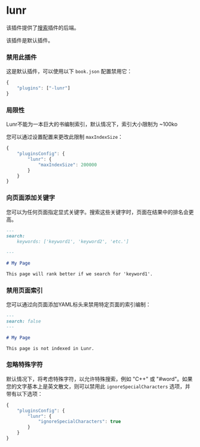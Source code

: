 # lunr

该插件提供了[搜索](https://github.com/54dxs/gbook-plugin-search)插件的后端。

该插件是默认插件。

### 禁用此插件

这是默认插件，可以使用以下 `book.json` 配置禁用它：

```js
{
    "plugins": ["-lunr"]
}
```

### 局限性

Lunr不能为一本巨大的书编制索引，默认情况下，索引大小限制为 ~100ko

您可以通过设置配置来更改此限制 `maxIndexSize`：

```js
{
    "pluginsConfig": {
        "lunr": {
            "maxIndexSize": 200000
        }
    }
}
```

### 向页面添加关键字

您可以为任何页面指定显式关键字。搜索这些关键字时，页面在结果中的排名会更高。

```md
---
search:
    keywords: ['keyword1', 'keyword2', 'etc.']

---

# My Page

This page will rank better if we search for 'keyword1'.
```

### 禁用页面索引

您可以通过向页面添加YAML标头来禁用特定页面的索引编制：

```md
---
search: false
---

# My Page

This page is not indexed in Lunr.
```

### 忽略特殊字符

默认情况下，将考虑特殊字符，以允许特殊搜索，例如 "C++" 或 "#word"。如果您的文字基本上是英文散文，则可以禁用此 `ignoreSpecialCharacters` 选项，并带有以下选项：

```js
{
    "pluginsConfig": {
        "lunr": {
            "ignoreSpecialCharacters": true
        }
    }
}
```
